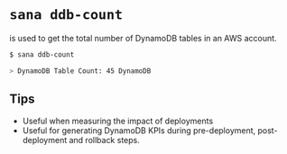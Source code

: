 # `sana ddb-count`

is used to get the total number of DynamoDB tables in an AWS account.

```sh
$ sana ddb-count

> DynamoDB Table Count: 45 DynamoDB
```

## Tips

- Useful when measuring the impact of deployments
- Useful for generating DynamoDB KPIs during pre-deployment, post-deployment and rollback steps.
